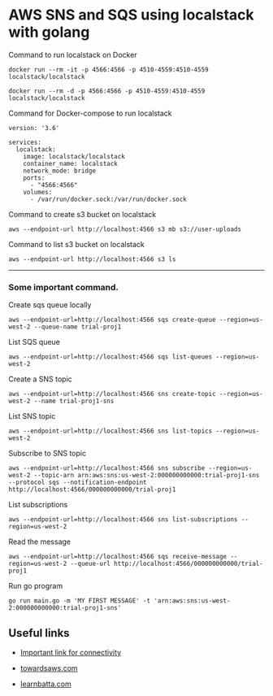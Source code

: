 # AWS SNS and SQS using localstack with golang



Command to run localstack on Docker

```cli
docker run --rm -it -p 4566:4566 -p 4510-4559:4510-4559 localstack/localstack
```

```cli
docker run --rm -d -p 4566:4566 -p 4510-4559:4510-4559 localstack/localstack
```

Command for Docker-compose to run localstack

```docker
version: '3.6'

services:
  localstack:
    image: localstack/localstack
    container_name: localstack
    network_mode: bridge
    ports:
      - "4566:4566"
    volumes:
      - /var/run/docker.sock:/var/run/docker.sock
```

Command to create s3 bucket on localstack

```cli
aws --endpoint-url http://localhost:4566 s3 mb s3://user-uploads
```

Command to list s3 bucket on localstack

```cli
aws --endpoint-url http://localhost:4566 s3 ls
```

_______________________________________

### Some important command. 


Create sqs queue locally

```cli
aws --endpoint-url=http://localhost:4566 sqs create-queue --region=us-west-2 --queue-name trial-proj1
```

List SQS queue

```cli
aws --endpoint-url=http://localhost:4566 sqs list-queues --region=us-west-2
```

Create a SNS topic

```cli
aws --endpoint-url=http://localhost:4566 sns create-topic --region=us-west-2 --name trial-proj1-sns
```

List SNS topic

```cli
aws --endpoint-url=http://localhost:4566 sns list-topics --region=us-west-2
```

Subscribe to SNS topic

```cli
aws --endpoint-url=http://localhost:4566 sns subscribe --region=us-west-2 --topic-arn arn:aws:sns:us-west-2:000000000000:trial-proj1-sns --protocol sqs --notification-endpoint http://localhost:4566/000000000000/trial-proj1
```

List subscriptions

```cli
aws --endpoint-url=http://localhost:4566 sns list-subscriptions --region=us-west-2
```

Read the message

```cli
aws --endpoint-url=http://localhost:4566 sqs receive-message --region=us-west-2 --queue-url http://localhost:4566/000000000000/trial-proj1
```

Run go program

```cli
go run main.go -m 'MY FIRST MESSAGE' -t 'arn:aws:sns:us-west-2:000000000000:trial-proj1-sns'
```

## Useful links

- [Important link for connectivity](https://docs.localstack.cloud/user-guide/integrations/sdks/go/)

- [towardsaws.com](https://towardsaws.com/sns-and-sqs-with-localstack-using-golang-16b291f45e0b)

- [learnbatta.com](https://learnbatta.com/blog/aws-localstack-with-docker-compose/)
